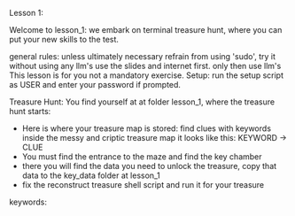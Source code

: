 Lesson 1:

Welcome to lesson_1: we embark on terminal treasure hunt, where you can put your new skills to the test.

general rules: unless ultimately necessary refrain from using 'sudo', try it without using any llm's use the slides and internet first. only then use llm's
This lesson is for you not a mandatory exercise.
Setup:
run the setup script as USER and enter your password if prompted. 

Treasure Hunt: 
You find yourself at at folder lesson_1, where the treasure hunt starts:

- Here is where your treasure map is stored: find clues with keywords inside the messy and criptic treasure map it looks like this: KEYWORD -> CLUE 
- You must find the entrance to the maze and find the key chamber
- there you will find the data you need to unlock the treasure, copy that data to the key_data folder at lesson_1
- fix the reconstruct treasure shell script and run it for your treasure

keywords: 
